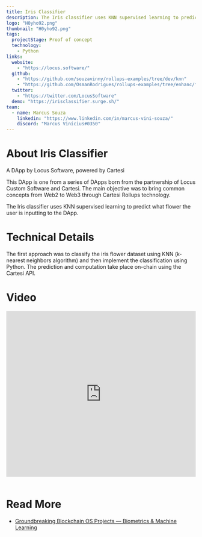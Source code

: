 ```yaml
---
title: Iris Classifier
description: The Iris classifier uses KNN supervised learning to predict what flower the user is inputing to the DApp. The prediction and computation take place on-chain using the Cartesi API.
logo: "H0yho92.png"
thumbnail: "H0yho92.png"
tags:
  projectStage: Proof of concept
  technology:
    - Python
links:
  website:
    - "https://locus.software/"
  github:
    - "https://github.com/souzavinny/rollups-examples/tree/dev/knn"
    - "https://github.com/OsmanRodrigues/rollups-examples/tree/enhanc/frontend-notices-controller-refetch/frontend-knn"
  twitter:
    - "https://twitter.com/LocusSoftware"
  demo: "https://irisclassifier.surge.sh/"
team:
  - name: Marcus Souza
    linkedin: "https://www.linkedin.com/in/marcus-vini-souza/"
    discord: "Marcus Vinícius#0350"
---
```


# About Iris Classifier

A DApp by Locus Software, powered by Cartesi

This DApp is one from a series of DApps born from the partnership of Locus Custom Software and Cartesi. The main objective was to bring common concepts from Web2 to Web3 through Cartesi Rollups technology.

The Iris classifier uses KNN supervised learning to predict what flower the user is inputting to the DApp.

# Technical Details

The first approach was to classify the iris flower dataset using KNN (k-nearest neighbors algorithm) and then implement the classification using Python. The prediction and computation take place on-chain using the Cartesi API.

# Video

<iframe width="100%" height="440" src="https://www.youtube.com/embed/4ZaKiG7lDjQ" title="YouTube video player" frameborder="0" allow="accelerometer; autoplay; clipboard-write; encrypted-media; gyroscope; picture-in-picture; web-share" allowfullscreen></iframe>

<br/>
<br/>

# Read More

- [Groundbreaking Blockchain OS Projects — Biometrics & Machine Learning](https://medium.com/cartesi/groundbreaking-blockchain-os-projects-biometrics-machine-learning-2bd9fad7dcf2)
